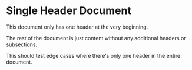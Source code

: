 # Single Header Document

This document only has one header at the very beginning.

The rest of the document is just content without any additional headers or subsections.

This should test edge cases where there's only one header in the entire document.